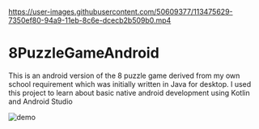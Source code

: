 
https://user-images.githubusercontent.com/50609377/113475629-7350ef80-94a9-11eb-8c6e-dcecb2b509b0.mp4

# 8PuzzleGameAndroid
This is an android version of the 8 puzzle game derived from my own school requirement which was initially written in Java for desktop. I used this project to learn about basic native android development using Kotlin and Android Studio

![demo](https://user-images.githubusercontent.com/50609377/113475747-068a2500-94aa-11eb-8b86-3de30e17301b.gif)



